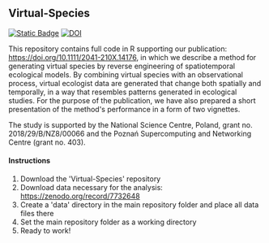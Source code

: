 <h2>Virtual-Species</h2>

[![Static Badge](https://img.shields.io/badge/Publication-10.1111%2F2041--210X.14176-94ae63)](https://doi.org/10.1111/2041-210X.14176) [![DOI](https://zenodo.org/badge/460014614.svg)](https://zenodo.org/badge/latestdoi/460014614)

This repository contains full code in R supporting our publication: <https://doi.org/10.1111/2041-210X.14176>, in which we describe a method for generating virtual species by reverse engineering of spatiotemporal ecological models. By combining virtual species with an observational process, virtual ecologist data are generated that change both spatially and temporally, in a way that resembles patterns generated in ecological studies. For the purpose of the publication, we have also prepared a short presentation of the method's performance in a form of two vignettes.

The study is supported by the National Science Centre, Poland, grant no. 2018/29/B/NZ8/00066 and the Poznań Supercomputing and Networking Centre (grant no. 403).

<h4>Instructions</h4>

1.  Download the 'Virtual-Species' repository
2.  Download data necessary for the analysis: <https://zenodo.org/record/7732648>
3.  Create a 'data' directory in the main repository folder and place all data files there
4.  Set the main repository folder as a working directory
5.  Ready to work!
